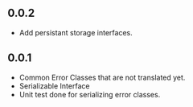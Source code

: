 ## 0.0.2
- Add persistant storage interfaces.

## 0.0.1

- Common Error Classes that are not translated yet.
- Serializable Interface
- Unit test done for serializing error classes.